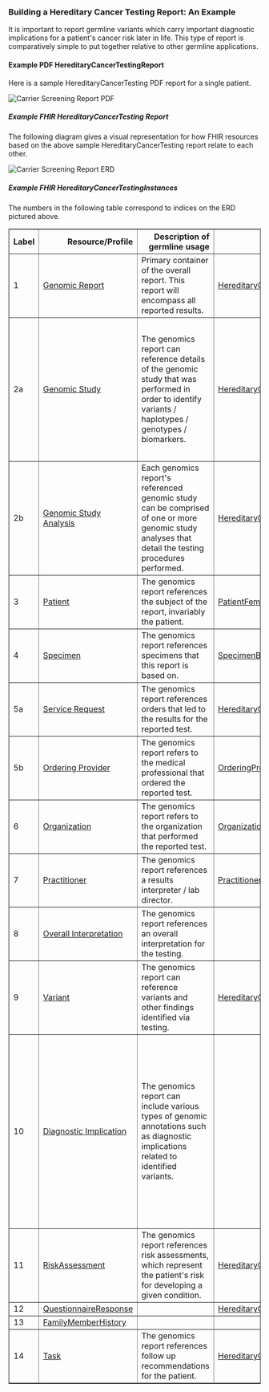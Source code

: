 ### Building a Hereditary Cancer Testing Report: An Example

It is important to report germline variants which carry important diagnostic implications for a patient's cancer risk later in life. This type of report is comparatively simple to put together relative to other germline applications. 

#### Example PDF HereditaryCancerTestingReport

Here is a sample HereditaryCancerTesting PDF report for a single patient.

<img src="HereditaryCancerTestingReport.pdf" alt="Carrier Screening Report PDF" style="max-width: 100%; height: auto;">

##### Example FHIR HereditaryCancerTesting Report

The following diagram gives a visual representation for how FHIR resources based on the above sample HereditaryCancerTesting report relate to each other. 

<img src="HereditaryCancerTestingERD.pdf" alt="Carrier Screening Report ERD" style="max-width: 100%; height: auto; display: block">

##### Example FHIR HereditaryCancerTestingInstances

The numbers in the following table correspond to indices on the ERD pictured above.

<table border="1" class="dataframe">
  <thead>
    <tr style="text-align: right;">
      <th>Label</th>
      <th>Resource/Profile</th>
      <th>Description of germline usage</th>
      <th>Example(s)</th>
      <th>Example Notes</th>
    </tr>
  </thead>
  <tbody>
    <tr>
      <td>1</td>
      <td><a href="https://build.fhir.org/ig/HL7/genomics-reporting/StructureDefinition-genomic-report.html">Genomic Report</a></td>
      <td>Primary container of the overall report. This report will encompass all reported results.</td>
      <td><a href="DiagnosticReport-HereditaryCancerTestingDiagnosticReportNegative.html">HereditaryCancerTestingDiagnosticReportNegative</a></td>
      <td></td>
    </tr>
    <tr>
      <td>2a</td>
      <td><a href="https://build.fhir.org/ig/HL7/genomics-reporting/StructureDefinition-genomic-study.html">Genomic Study</a></td>
      <td>The genomics report can reference details of the genomic study that was performed in order to identify variants / haplotypes / genotypes / biomarkers.</td>
      <td><a href="Producure-HereditaryCancerTestingGenomicStudy.html">HereditaryCancerTestingGenomicStudy</a></td>
      <td>Raw genomic data files such as VCF generally contain far more data than that communicated in the report. BED files can precisely define regions of the genome that were studied or deemed uncallable.</td>
    </tr>
    <tr>
      <td>2b</td>
      <td><a href="https://build.fhir.org/ig/HL7/genomics-reporting/StructureDefinition-genomic-study-analysis.html">Genomic Study Analysis</a></td>
      <td>Each genomics report's referenced genomic study can be comprised of one or more genomic study analyses that detail the testing procedures performed.</td>
      <td><a href="Procedure-HereditaryCancerTestingGenomicStudyAnalysis.html">HereditaryCancerTestingGenomicStudyAnalysis</a></td>
      <td></td>
    </tr>
    <tr>
      <td>3</td>
      <td><a href="http://hl7.org/fhir/R4/patient.html">Patient</a></td>
      <td>The genomics report references the subject of the report, invariably the patient.</td>
      <td><a href="Patient-PatientFemale.html">PatientFemale</a></td>
      <td></td>
    </tr>
    <tr>
      <td>4</td>
      <td><a href="http://hl7.org/fhir/R4/specimen.html">Specimen</a></td>
      <td>The genomics report references specimens that this report is based on.</td>
      <td><a href="Specimen-SpecimenBloodFemale.html">SpecimenBloodFemale</a></td>
      <td></td>
    </tr>
    <tr>
      <td>5a</td>
      <td><a href="http://hl7.org/fhir/R4/servicerequest.html">Service Request</a></td>
      <td>The genomics report references orders that led to the results for the reported test.</td>
      <td><a href="ServiceRequest-HereditaryCancerTestingServiceRequest.html">HereditaryCancerTestingServiceRequest</a></td>
      <td></td>
    </tr>
    <tr>
      <td>5b</td>
      <td><a href="http://hl7.org/fhir/R4/practitioner.html">Ordering Provider</a></td>
      <td>The genomics report refers to the medical professional that ordered the reported test.</td>
      <td><a href="Practitioner-PractitionerOrderingProvider.html">OrderingProvider</a></td>
      <td></td>
    </tr>
    <tr>
      <td>6</td>
      <td><a href="http://hl7.org/fhir/R4/organization.html">Organization</a></td>
      <td>The genomics report refers to the organization that performed the reported test.</td>
      <td><a href="Organization-Organization.html">OrganizationMyriad</a></td>
      <td></td>
    </tr>
    <tr>
      <td>7</td>
      <td><a href="http://hl7.org/fhir/R4/practitioner.html">Practitioner</a></td>
      <td>The genomics report references a results interpreter / lab director.</td>
      <td><a href="Practitioner-PractitionerPathologist.html">PractitionerPathologist</a></td>
      <td></td>
    </tr>
    <tr>
      <td>8</td>
      <td><a href="http://hl7.org/fhir/uv/genomics-reporting/StructureDefinition/overall-interpretation">Overall Interpretation</a></td>
      <td>The genomics report references an overall interpretation for the testing.</td>
      <td></td>
      <td></td>
    </tr>
    <tr>
      <td>9</td>
      <td><a href="https://build.fhir.org/ig/HL7/genomics-reporting/StructureDefinition-variant.html">Variant</a></td>
      <td>The genomics report can reference variants and other findings identified via testing.</td>
      <td><a href="Observation-HereditaryCancerTestingVarNegative.html">HereditaryCancerTestingVarNegative</a></td>
      <td></td>
    </tr>
    <tr>
      <td>10</td>
      <td><a href="https://build.fhir.org/ig/HL7/genomics-reporting/StructureDefinition-diagnostic-implication.html">Diagnostic Implication</a></td>
      <td>The genomics report can include various types of genomic annotations such as diagnostic implications related to identified variants.</td>
      <td></td>
      <td>Variant annotation knowledgebases generally differ in the types of annotations they supply. Different labs can potentially report different annotations. Annotations such as 'variants of unknown significance' can be updated in the future through reanalysis.</td>
    </tr>
    <tr>
      <td>11</td>
      <td><a href="https://www.hl7.org/fhir/r4/riskassessment.html">RiskAssessment</a></td>
      <td>The genomics report references risk assessments, which represent the patient's risk for developing a given condition.</td>
      <td><a href="RiskAssessment-HereditaryCancerTestingGenRiskAssessNegative.html">HereditaryCancerTestingGenRiskAssessNegative</a></td>
      <td></td>
    </tr>
    <tr>
      <td>12</td>
      <td><a href="https://build.fhir.org/questionnaireresponse.html">QuestionnaireResponse</a></td>
      <td></td>
      <td><a href="QuestionnaireResponse-HereditaryCancerTestingQuestionnaireResponseNegative.html">HereditaryCancerTestingQuestionnaireResponseNegative</a></td>
      <td></td>
    </tr>
    <tr>
      <td>13</td>
      <td><a href="https://build.fhir.org/familymemberhistory.html">FamilyMemberHistory</a></td>
      <td></td>
      <td></td>
      <td></td>
    </tr>
    <tr>
      <td>14</td>
      <td><a href="http://hl7.org/fhir/R4/task.html">Task</a></td>
      <td>The genomics report references follow up recommendations for the patient.</td>
      <td><a href="Task-HereditaryCancerTestingRecommendedFollowupNegative.html">HereditaryCancerTestingRecommendedFollowupNegative</a></td>
      <td></td>
    </tr>
  </tbody>
</table>
